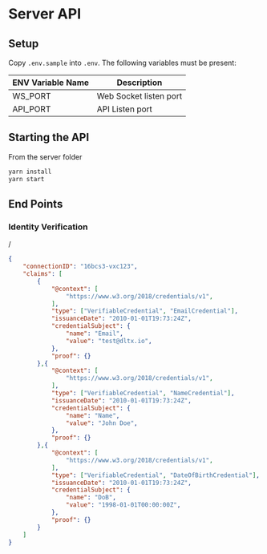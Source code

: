 # Server API

## Setup
Copy `.env.sample` into `.env`. The following variables must be present:

| ENV Variable Name | Description |
| --- | --- |
| WS_PORT | Web Socket listen port |
| API_PORT | API Listen port|

## Starting the API

From the server folder

```bash
yarn install
yarn start
```

## End Points

### Identity Verification
/
```json
{
    "connectionID": "16bcs3-vxc123",
    "claims": [
        {
            "@context": [
                "https://www.w3.org/2018/credentials/v1",
            ],
            "type": ["VerifiableCredential", "EmailCredential"],
            "issuanceDate": "2010-01-01T19:73:24Z",
            "credentialSubject": {
                "name": "Email",
                "value": "test@dltx.io",
            },
            "proof": {}
        },{
            "@context": [
                "https://www.w3.org/2018/credentials/v1",
            ],
            "type": ["VerifiableCredential", "NameCredential"],
            "issuanceDate": "2010-01-01T19:73:24Z",
            "credentialSubject": {
                "name": "Name",
                "value": "John Doe",
            },
            "proof": {}
        },{
            "@context": [
                "https://www.w3.org/2018/credentials/v1",
            ],
            "type": ["VerifiableCredential", "DateOfBirthCredential"],
            "issuanceDate": "2010-01-01T19:73:24Z",
            "credentialSubject": {
                "name": "DoB",
                "value": "1998-01-01T00:00:00Z",
            },
            "proof": {}
        }
    ]
}
```
